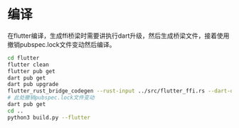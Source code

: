 <!--
 * @Author: SpenserCai
 * @Date: 2024-11-25 12:54:52
 * @version: 
 * @LastEditors: SpenserCai
 * @LastEditTime: 2024-11-25 12:59:13
 * @Description: file content
-->
# 编译

在flutter编译，生成ffi桥梁时需要讲执行dart升级，然后生成桥梁文件，接着使用撤销pubspec.lock文件变动然后编译。
```bash
cd flutter
flutter clean
flutter pub get
dart pub get
dart pub upgrade
flutter_rust_bridge_codegen --rust-input ../src/flutter_ffi.rs --dart-output ./lib/generated_bridge.dart --c-output ./macos/Runner/bridge_generated.h
# 此处撤销pubspec.lock文件变动
dart pub get
cd ..
python3 build.py --flutter
```